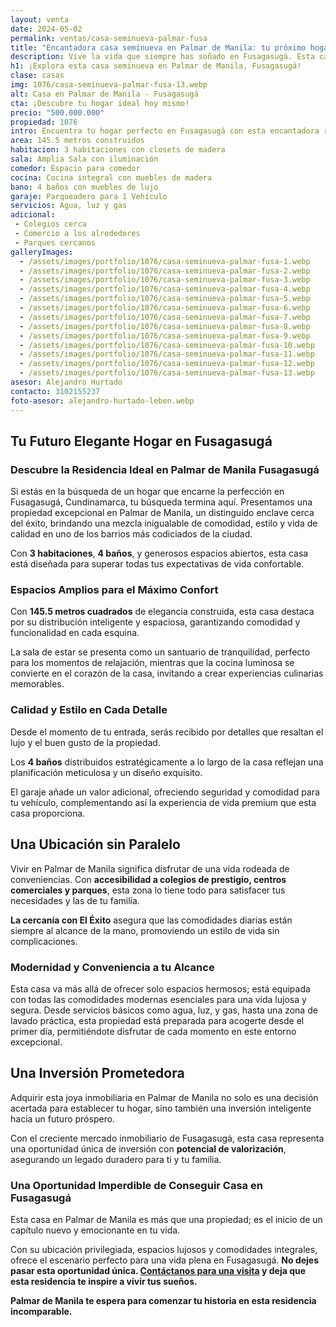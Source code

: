 ```yaml
---
layout: venta
date: 2024-05-02
permalink: ventas/casa-seminueva-palmar-fusa
title: "Encantadora casa seminueva en Palmar de Manila: tu próximo hogar en Fusagasugá"
description: Vive la vida que siempre has soñado en Fusagasugá. Esta casa en Palmar de Manila ofrece todo lo que necesitas para una vida plena y cómoda. ¡No pierdas la oportunidad, contáctanos ahora y hazla tuya!
h1: ¡Explora esta casa seminueva en Palmar de Manila, Fusagasugá!
clase: casas
img: 1076/casa-seminueva-palmar-fusa-13.webp
alt: Casa en Palmar de Manila - Fusagasugá
cta: ¡Descubre tu hogar ideal hoy mismo!
precio: "500.000.000"
propiedad: 1076
intro: Encuentra tu hogar perfecto en Fusagasugá con esta encantadora residencia seminueva en Palmar de Manila. ¡Descubre más ahora mismo!
area: 145.5 metros construidos 
habitacion: 3 habitaciones con closets de madera 
sala: Amplia Sala con iluminación 
comedor: Espacio para comedor
cocina: Cocina integral con muebles de madera
bano: 4 baños con muebles de lujo
garaje: Parqueadero para 1 Vehículo 
servicios: Agua, luz y gas 
adicional:
 - Colegios cerca
 - Comercio a los alrededores 
 - Parques cercanos
galleryImages:
  - /assets/images/portfolio/1076/casa-seminueva-palmar-fusa-1.webp
  - /assets/images/portfolio/1076/casa-seminueva-palmar-fusa-2.webp
  - /assets/images/portfolio/1076/casa-seminueva-palmar-fusa-3.webp
  - /assets/images/portfolio/1076/casa-seminueva-palmar-fusa-4.webp
  - /assets/images/portfolio/1076/casa-seminueva-palmar-fusa-5.webp
  - /assets/images/portfolio/1076/casa-seminueva-palmar-fusa-6.webp
  - /assets/images/portfolio/1076/casa-seminueva-palmar-fusa-7.webp
  - /assets/images/portfolio/1076/casa-seminueva-palmar-fusa-8.webp
  - /assets/images/portfolio/1076/casa-seminueva-palmar-fusa-9.webp
  - /assets/images/portfolio/1076/casa-seminueva-palmar-fusa-10.webp
  - /assets/images/portfolio/1076/casa-seminueva-palmar-fusa-11.webp
  - /assets/images/portfolio/1076/casa-seminueva-palmar-fusa-12.webp
  - /assets/images/portfolio/1076/casa-seminueva-palmar-fusa-13.webp
asesor: Alejandro Hurtado
contacto: 3102155237
foto-asesor: alejandro-hurtado-leben.webp
---
```

## Tu Futuro Elegante Hogar en Fusagasugá

### Descubre la Residencia Ideal en Palmar de Manila Fusagasugá

Si estás en la búsqueda de un hogar que encarne la perfección en Fusagasugá, Cundinamarca, tu búsqueda termina aquí. Presentamos una propiedad excepcional en Palmar de Manila, un distinguido enclave cerca del éxito, brindando una mezcla inigualable de comodidad, estilo y vida de calidad en uno de los barrios más codiciados de la ciudad.

Con **3 habitaciones**, **4 baños**, y generosos espacios abiertos, esta casa está diseñada para superar todas tus expectativas de vida confortable.

### Espacios Amplios para el Máximo Confort

Con **145.5 metros cuadrados** de elegancia construida, esta casa destaca por su distribución inteligente y espaciosa, garantizando comodidad y funcionalidad en cada esquina.

La sala de estar se presenta como un santuario de tranquilidad, perfecto para los momentos de relajación, mientras que la cocina luminosa se convierte en el corazón de la casa, invitando a crear experiencias culinarias memorables.

### Calidad y Estilo en Cada Detalle

Desde el momento de tu entrada, serás recibido por detalles que resaltan el lujo y el buen gusto de la propiedad.

Los **4 baños** distribuidos estratégicamente a lo largo de la casa reflejan una planificación meticulosa y un diseño exquisito.

El garaje añade un valor adicional, ofreciendo seguridad y comodidad para tu vehículo, complementando así la experiencia de vida premium que esta casa proporciona.

## Una Ubicación sin Paralelo

Vivir en Palmar de Manila significa disfrutar de una vida rodeada de conveniencias. Con **accesibilidad a colegios de prestigio, centros comerciales y parques**, esta zona lo tiene todo para satisfacer tus necesidades y las de tu familia.

**La cercanía con El Éxito** asegura que las comodidades diarias están siempre al alcance de la mano, promoviendo un estilo de vida sin complicaciones.

### Modernidad y Conveniencia a tu Alcance

Esta casa va más allá de ofrecer solo espacios hermosos; está equipada con todas las comodidades modernas esenciales para una vida lujosa y segura. Desde servicios básicos como agua, luz, y gas, hasta una zona de lavado práctica, esta propiedad está preparada para acogerte desde el primer día, permitiéndote disfrutar de cada momento en este entorno excepcional.

## Una Inversión Prometedora

Adquirir esta joya inmobiliaria en Palmar de Manila no solo es una decisión acertada para establecer tu hogar, sino también una inversión inteligente hacia un futuro próspero.

Con el creciente mercado inmobiliario de Fusagasugá, esta casa representa una oportunidad única de inversión con **potencial de valorización**, asegurando un legado duradero para ti y tu familia.

### Una Oportunidad Imperdible de Conseguir Casa en Fusagasugá

Esta casa en Palmar de Manila es más que una propiedad; es el inicio de un capítulo nuevo y emocionante en tu vida.

Con su ubicación privilegiada, espacios lujosos y comodidades integrales, ofrece el escenario perfecto para una vida plena en Fusagasugá. **No dejes pasar esta oportunidad única. [Contáctanos para una visita](#asesor) y deja que esta residencia te inspire a vivir tus sueños.**

**Palmar de Manila te espera para comenzar tu historia en esta residencia incomparable.**
